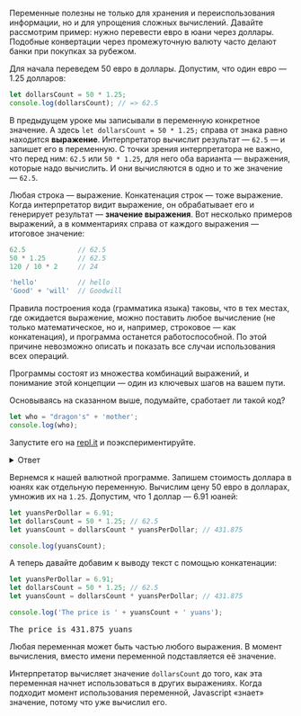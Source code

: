
Переменные полезны не только для хранения и переиспользования информации, но и для упрощения сложных вычислений. Давайте рассмотрим пример: нужно перевести евро в юани через доллары. Подобные конвертации через промежуточную валюту часто делают банки при покупках за рубежом.

Для начала переведем 50 евро в доллары. Допустим, что один евро — 1.25 долларов:

```javascript
let dollarsCount = 50 * 1.25;
console.log(dollarsCount); // => 62.5
```

В предыдущем уроке мы записывали в переменную конкретное значение. А здесь `let dollarsCount = 50 * 1.25;` справа от знака равно находится **выражение**. Интерпретатор вычислит результат — `62.5` — и запишет его в переменную. С точки зрения интерпретатора не важно, что перед ним: `62.5` или `50 * 1.25`, для него оба варианта — выражения, которые надо вычислить. И они вычисляются в одно и то же значение — `62.5`.

Любая строка — выражение. Конкатенация строк — тоже выражение. Когда интерпретатор видит выражение, он обрабатывает его и генерирует результат — **значение выражения**. Вот несколько примеров выражений, а в комментариях справа от каждого выражения — итоговое значение:

```javascript
62.5             // 62.5
50 * 1.25        // 62.5
120 / 10 * 2     // 24

'hello'          // hello
'Good' + 'will'  // Goodwill
```

Правила построения кода (грамматика языка) таковы, что в тех местах, где ожидается выражение, можно поставить любое вычисление (не только математическое, но и, например, строковое — как конкатенация), и программа останется работоспособной. По этой причине невозможно описать и показать все случаи использования всех операций.

Программы состоят из множества комбинаций выражений, и понимание этой концепции — один из ключевых шагов на вашем пути.

Основываясь на сказанном выше, подумайте, сработает ли такой код?

```javascript
let who = "dragon's" + 'mother';
console.log(who);
```

Запустите его на [repl.it](https://repl.it/languages/javascript) и поэкспериментируйте.

<details>
<summary>Ответ</summary>

Да, сработает. Будет выведена строка `dragon'smother`.

</details>

Вернемся к нашей валютной программе. Запишем стоимость доллара в юанях как отдельную переменную. Вычислим цену 50 евро в долларах, умножив их на `1.25`. Допустим, что 1 доллар — 6.91 юаней:

```javascript
let yuansPerDollar = 6.91;
let dollarsCount = 50 * 1.25; // 62.5
let yuansCount = dollarsCount * yuansPerDollar; // 431.875

console.log(yuansCount);
```

А теперь давайте добавим к выводу текст с помощью конкатенации:

```javascript
let yuansPerDollar = 6.91;
let dollarsCount = 50 * 1.25; // 62.5
let yuansCount = dollarsCount * yuansPerDollar; // 431.875

console.log('The price is ' + yuansCount + ' yuans');
```

<pre class='hexlet-basics-output'>
The price is 431.875 yuans
</pre>

Любая переменная может быть частью любого выражения. В момент вычисления, вместо имени переменной подставляется её значение.

Интерпретатор вычисляет значение `dollarsCount` до того, как эта  переменная начнет использоваться в других выражениях. Когда подходит момент использования переменной, Javascript «знает» значение, потому что уже вычислил его.
